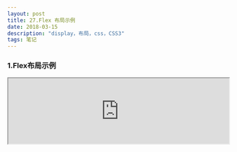```yaml
---
layout: post
title: 27.Flex 布局示例
date: 2018-03-15
description: "display，布局，css，CSS3"
tags: 笔记   
---
```


### 1.Flex布局示例

<iframe style="width:100%;" src="http://yueshangmx.xyz/project/demo/flex.html"></iframe>